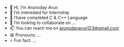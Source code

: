 - 👋 Hi, I’m Arunoday Arun
- 👀 I’m interested for Internship
- 🌱 I’have completed C & C++ Language
- 💞️ I’m looking to collaborate on ...
- 📫 You can reach me on arunodayarun123@gmail.com
- 😄 Pronouns: ...
- ⚡ Fun fact: ...

<!---
arunoday123/arunoday123 is a ✨ special ✨ repository because its `README.md` (this file) appears on your GitHub profile.
You can click the Preview link to take a look at your changes.
--->
